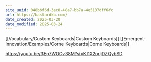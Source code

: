 ```yaml
---
site_uuid: 048bbf6d-3ac8-48a7-bb7a-4e5137dff6fc
url: https://bastardkb.com/
date_created: 2025-03-20
date_modified: 2025-03-24
---
```


[[Vocabulary/Custom Keyboards|Custom Keyboards]] [[Emergent-Innovation/Examples/Corne Keyboards|Corne Keyboards]]



https://youtu.be/3Ep7WOCv38M?si=KI1X2prijDZQybSD